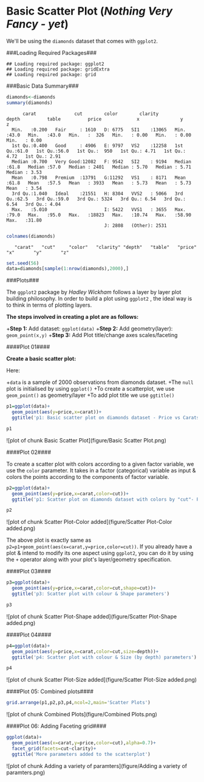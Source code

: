 Basic Scatter Plot (*Nothing Very Fancy - yet*)
===============================================

We'll be using the `diamonds` dataset that comes with `ggplot2`.

###Loading Required Packages###

```
## Loading required package: ggplot2
## Loading required package: gridExtra
## Loading required package: grid
```

###Basic Data Summary###


```r
diamonds<-diamonds
summary(diamonds)
```

```
      carat              cut        color        clarity          depth          table          price             x               y               z        
  Min.   :0.200   Fair     : 1610   D: 6775   SI1    :13065   Min.   :43.0   Min.   :43.0   Min.   :  326   Min.   : 0.00   Min.   : 0.00   Min.   : 0.00  
  1st Qu.:0.400   Good     : 4906   E: 9797   VS2    :12258   1st Qu.:61.0   1st Qu.:56.0   1st Qu.:  950   1st Qu.: 4.71   1st Qu.: 4.72   1st Qu.: 2.91  
  Median :0.700   Very Good:12082   F: 9542   SI2    : 9194   Median :61.8   Median :57.0   Median : 2401   Median : 5.70   Median : 5.71   Median : 3.53  
  Mean   :0.798   Premium  :13791   G:11292   VS1    : 8171   Mean   :61.8   Mean   :57.5   Mean   : 3933   Mean   : 5.73   Mean   : 5.73   Mean   : 3.54  
  3rd Qu.:1.040   Ideal    :21551   H: 8304   VVS2   : 5066   3rd Qu.:62.5   3rd Qu.:59.0   3rd Qu.: 5324   3rd Qu.: 6.54   3rd Qu.: 6.54   3rd Qu.: 4.04  
  Max.   :5.010                     I: 5422   VVS1   : 3655   Max.   :79.0   Max.   :95.0   Max.   :18823   Max.   :10.74   Max.   :58.90   Max.   :31.80  
                                    J: 2808   (Other): 2531
```

```r
colnames(diamonds)
```

```
   "carat"   "cut"     "color"   "clarity" "depth"   "table"   "price"   "x"       "y"       "z"
```

```r
set.seed(56)
data=diamonds[sample(1:nrow(diamonds),2000),]
```


###Plots###

The `ggplot2` package by *Hadley Wickham* follows a layer by layer plot building philosophy. In order to build a plot using `ggplot2` , the ideal way is to think in terms of plotting layers.

**The steps involved in creating a plot are as follows:**

  +**Step 1:** Add dataset:         `ggplot(data)`
  +**Step 2:** Add geometry(layer): `geom_point(x,y)`
  +**Step 3:** Add Plot title/change axes scales/faceting

####Plot 01####


**Create a basic scatter plot:**

Here:

+`data` is a sample of 2000 observations from diamonds dataset.
+The `null` plot is initialised by using `ggplot()`
+To create a scatterplot, we use `geom_point()` as geometry/layer
+To add plot title we use `ggtitle()`


```r
p1=ggplot(data)+ 
  geom_point(aes(y=price,x=carat))+
  ggtitle('p1: Basic scatter plot on diamonds dataset - Price vs Carats')

p1
```

![plot of chunk Basic Scatter Plot](figure/Basic Scatter Plot.png) 

####Plot 02####

To create a scatter plot with colors according to a given factor variable, we use the `color` parameter. It takes in a factor (categorical) variable as input & colors the points according to the components of factor variable.


```r
p2=ggplot(data)+
  geom_point(aes(y=price,x=carat,color=cut))+
  ggtitle('p1: Scatter plot on diamonds dataset with colors by "cut"- Price vs Carats')

p2
```

![plot of chunk Scatter Plot-Color added](figure/Scatter Plot-Color added.png) 

The above plot is exactly same as `p2=p1+geom_point(aes(x=carat,y=price,color=cut))`. If you already have a plot & intend to modify its one aspect using `ggplot2`, you can do it by using the `+` operator along with your plot's layer/geometry specification.


####Plot 03####


```r
p3=ggplot(data)+
  geom_point(aes(y=price,x=carat,color=cut,shape=cut))+
  ggtitle('p3: Scatter plot with colour & Shape parameters')

p3
```

![plot of chunk Scatter Plot-Shape added](figure/Scatter Plot-Shape added.png) 

####Plot 04####


```r
p4=ggplot(data)+
  geom_point(aes(y=price,x=carat,color=cut,size=depth))+
  ggtitle('p4: Scatter plot with colour & Size (by depth) parameters')

p4
```

![plot of chunk Scatter Plot-Size added](figure/Scatter Plot-Size added.png) 

####Plot 05: Combined plots####


```r
grid.arrange(p1,p2,p3,p4,ncol=2,main='Scatter Plots')
```

![plot of chunk Combined Plots](figure/Combined Plots.png) 


####Plot 06: Adding Faceting grid####


```r
ggplot(data)+
  geom_point(aes(x=carat,y=price,color=cut),alpha=0.7)+
  facet_grid(facets=cut~clarity)+
  ggtitle('More parameters added to the scatterplot')
```

![plot of chunk Adding a variety of paramters](figure/Adding a variety of paramters.png) 
